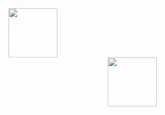 <div id="header" align="center">
  <img src="https://media.giphy.com/media/jt7bAtEijhurm/giphy.gif" width="100"/>
</div>

<div id="header" align="right">
  <img src="https://media.giphy.com/media/4ilFRqgbzbx4c/giphy.gif" width="100"/>
</div>
